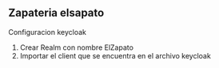 ## Zapateria elsapato

Configuracion keycloak 
1. Crear Realm con nombre ElZapato
2. Importar el client que se encuentra en el archivo keycloak

